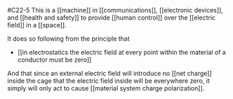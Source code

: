 #C22-5 
This is a [[machine]] in [[communications]], [[electronic devices]], and [[health and safety]] to provide [[human control]] over the [[electric field]] in a [[space]].

It does so following from the principle that 
- [[in electrostatics the electric field at every point within the material of a conductor must be zero]]

And that since an external electric field will introduce no [[net charge]] inside the cage that the electric field inside will be everywhere zero, it simply will only act to cause [[material system charge polarization]].